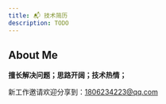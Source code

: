 ```yaml
---
title: 📬 技术简历
description: TODO
---
```


## About Me

**擅长解决问题；思路开阔；技术热情；**

新工作邀请欢迎分享到：1806234223@qq.com

<!-- #### [商户平台](/hire-me/resume-prepare/commercial-platform) -->
<!-- #### [数据大盘](/hire-me/resume-prepare/shop-data) -->
<!-- #### [乘云新零售](/hire-me/resume-prepare/retail) -->
<!-- #### [乘云小程序](/hire-me/resume-prepare/takecloud) -->
